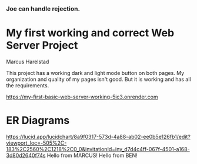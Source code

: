 ### Joe can handle rejection.

# My first working and correct Web Server Project
Marcus Harelstad

 This project has a working dark and light mode button on both pages. My organization and quality of my pages isn't good. But it is working and has all the requirements.

 https://my-first-basic-web-server-working-5ic3.onrender.com

# ER Diagrams
https://lucid.app/lucidchart/8a9f0317-573d-4a88-ab02-ee0b5e126fb1/edit?viewport_loc=-505%2C-183%2C2560%2C1218%2C0_0&invitationId=inv_d7d4c4ff-067f-4501-a168-3d80d2640f74s
Hello from MARCUS!
Hello from BEN!